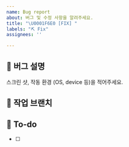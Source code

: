 ```yaml
---
name: Bug report
about: 버그 및 수정 사항을 알려주세요.
title: "\U0001F6E0️ [FIX] "
labels: "⛏ Fix"
assignees: ''

---
```


## 🐞 버그 설명
스크린 샷, 작동 환경 (OS, device 등)을 적어주세요.


## 👛 작업 브랜치


## 📝 To-do
- [ ]
